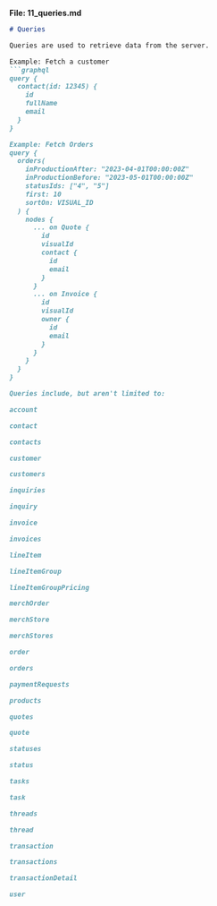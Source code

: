 
**File: 11_queries.md**
```markdown
# Queries

Queries are used to retrieve data from the server.

Example: Fetch a customer
```graphql
query {
  contact(id: 12345) {
    id
    fullName
    email
  }
}

Example: Fetch Orders
query {
  orders(
    inProductionAfter: "2023-04-01T00:00:00Z"
    inProductionBefore: "2023-05-01T00:00:00Z"
    statusIds: ["4", "5"]
    first: 10
    sortOn: VISUAL_ID
  ) {
    nodes {
      ... on Quote {
        id
        visualId
        contact {
          id
          email
        }
      }
      ... on Invoice {
        id
        visualId
        owner {
          id
          email
        }
      }
    }
  }
}

Queries include, but aren't limited to:

account

contact

contacts

customer

customers

inquiries

inquiry

invoice

invoices

lineItem

lineItemGroup

lineItemGroupPricing

merchOrder

merchStore

merchStores

order

orders

paymentRequests

products

quotes

quote

statuses

status

tasks

task

threads

thread

transaction

transactions

transactionDetail

user